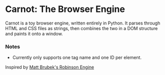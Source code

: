 # Carnot: The Browser Engine

Carnot is a toy browser engine, written entirely in Python. It parses through HTML and CSS files as strings, then combines the two in a DOM structure and paints it onto a window.

### Notes
- Currently only supports one tag name and one ID per element.

Inspired by [Matt Brubek's Robinson Engine](https://github.com/mbrubeck/robinson)